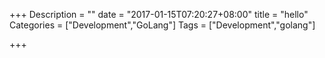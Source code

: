 +++
Description = ""
date = "2017-01-15T07:20:27+08:00"
title = "hello"
Categories = ["Development","GoLang"]
Tags = ["Development","golang"]

+++

